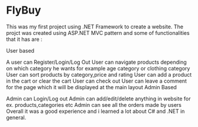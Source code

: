 # FlyBuy
This was my first project using .NET Framework to create a website. The projct was created using ASP.NET MVC pattern and some of functionalities that it has are :

User based

A user can Register/Login/Log Out
User can navigate products depending on which category he wants for example age category or clothing category
User can sort products by category,price and rating
User can add a product in the cart or clear the cart
User can check out
User can leave a comment for the page which it will be displayed at the main layout
Admin Based

Admin can Login/Log out
Admin can add/edit/delete anything in website for ex. products,categories etc
Admin can see all the orders made by users
Overall it was a good experience and i learned a lot about C# and .NET in general.
